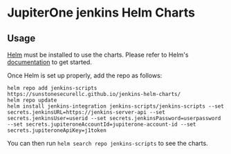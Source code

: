 # JupiterOne jenkins Helm Charts

## Usage

[Helm](https://helm.sh) must be installed to use the charts.
Please refer to Helm's [documentation](https://helm.sh/docs/) to get started.

Once Helm is set up properly, add the repo as follows:

```console
helm repo add jenkins-scripts https://sunstonesecurellc.github.io/jenkins-helm-charts/
helm repo update
helm install jenkins-integration jenkins-scripts/jenkins-scripts --set secrets.jenkinsURL=https://jenkins-server-api --set secrets.jenkinsUser=userid --set secrets.jenkinsPassword=userpassword --set secrets.jupiteroneAccountId=jupiterone-account-id --set secrets.jupiteroneApiKey=j1token
```
You can then run `helm search repo jenkins-scripts` to see the charts.
